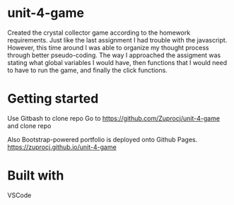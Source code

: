# unit-4-game

Created the crystal collector game according to the homework requirements.  Just like the last assignment I had trouble with the javascript.  However, this time around I was able to organize my thought process through better pseudo-coding.  The way I approached the assigment was stating what global variables I would have, then functions that I would need to have to run the game, and finally the click functions.

# Getting started
Use Gitbash to clone repo
Go to  https://github.com/Zuprocj/unit-4-game and clone repo

Also Bootstrap-powered portfolio is deployed onto Github Pages.
https://zuprocj.github.io/unit-4-game

# Built with
VSCode